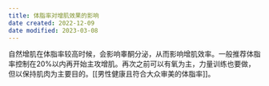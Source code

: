 ```yaml
---
title: 体脂率对增肌效果的影响
date created: 2022-12-09
date modified: 2023-03-08
---
```


自然增肌在体脂率较高时候，会影响睾酮分泌，从而影响增肌效率。一般推荐体脂率控制在20%以内再开始主攻增肌。再次之前可以有氧为主，力量训练也要做，但以保持肌肉为主要目的。[[男性健康且符合大众审美的体脂率]]。
